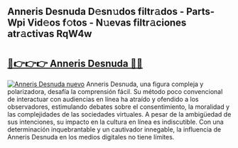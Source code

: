 ## Anneris Desnuda D𝚎sn𝚞dos filtr𝚊dos - Parts-Wpi Vid𝚎os f𝚘tos - N𝚞evas filtr𝚊ciones atr𝚊ctivas RqW4w

# <h2><a href="http://mbdtrg.tromn.icu/?c=Anneris+Desnuda">🔗👉👉👉 Anneris Desnuda 🔗🔗</a></h2>

[![Anneris Desnuda nuevo](https://i.imgur.com/pEAQMta.gif)](http://mbdtrg.tromn.icu/?c=Anneris+Desnuda)
Anneris Desnuda, una figura compleja y polarizadora, desafía la comprensión fácil. Su método poco convencional de interactuar con audiencias en línea ha atraído y ofendido a los observadores, estimulando debates sobre el consentimiento, la moralidad y las complejidades de las sociedades virtuales. A pesar de la ambigüedad de sus intenciones, su impacto en la cultura en línea es indiscutible. Con una determinación inquebrantable y un cautivador innegable, la influencia de Anneris Desnuda en los medios digitales no tiene límites.
